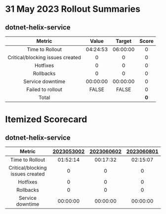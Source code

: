 # 31 May 2023 Rollout Summaries

## dotnet-helix-service

|              Metric              |   Value  |  Target  |   Score   |
|:--------------------------------:|:--------:|:--------:|:---------:|
| Time to Rollout                  | 04:24:53 | 06:00:00 |     0     |
| Critical/blocking issues created |     0    |    0     |     0     |
| Hotfixes                         |     0    |    0     |     0     |
| Rollbacks                        |     0    |    0     |     0     |
| Service downtime                 | 00:00:00 | 00:00:00 |     0     |
| Failed to rollout                |   FALSE  |   FALSE  |     0     |
| Total                            |          |          |   **0**   |


# Itemized Scorecard

## dotnet-helix-service

| Metric | [2023053002](https://dev.azure.com/dnceng/7ea9116e-9fac-403d-b258-b31fcf1bb293/_build/results?buildId=2191109) | [2023060602](https://dev.azure.com/dnceng/7ea9116e-9fac-403d-b258-b31fcf1bb293/_build/results?buildId=2194888) | [2023060801](https://dev.azure.com/dnceng/7ea9116e-9fac-403d-b258-b31fcf1bb293/_build/results?buildId=2196540) |
|:-----:|:-----:|:-----:|:-----:|
| Time to Rollout | 01:52:14 | 00:17:32 | 02:15:07 |
| Critical/blocking issues created | 0 | 0 | 0 |
| Hotfixes | 0 | 0 | 0 |
| Rollbacks | 0 | 0 | 0 |
| Service downtime | 00:00:00 | 00:00:00 | 00:00:00 |

